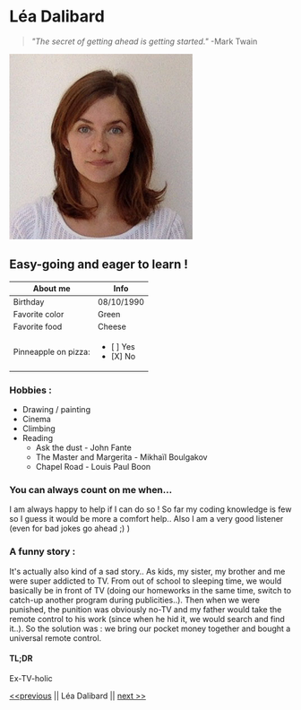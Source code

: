 # Léa Dalibard

>*"The secret of getting ahead is getting started."* 
-Mark Twain

![Image](https://github.com/LeaDalibard/markdown-challenge/blob/master/photo%20cv.jpg?raw=true)

## Easy-going and eager to learn !

| About me  | Info          |
| ------------- | ------------- |
| Birthday | 08/10/1990  |
| Favorite color  | Green  |
| Favorite food  | Cheese |
| Pinneapple on pizza: |  <ul><li>[ ] Yes</li><li>[X] No</li></ul>|

### Hobbies :

* Drawing / painting
* Cinema 
* Climbing
* Reading
  * Ask the dust - John Fante
  * The Master and Margerita - Mikhaïl Boulgakov
  * Chapel Road - Louis Paul Boon
  
### You can always count on me when... 

I am always happy to help if I can do so !
So far my coding knowledge is few so I guess it would be more a comfort help..
Also I am a very good listener (even for bad jokes go ahead ;) )

### A funny story :

It's actually also kind of a sad story..
As kids, my sister, my brother and me were super addicted to TV. 
From out of school to sleeping time, we would basically be in front of TV (doing our homeworks in the same time, switch to catch-up another program during publicities..). Then when we were punished, the punition was obviously no-TV and my father would take the remote control to his work (since when he hid it, we would search and find it..).
So the solution was : we bring our pocket money together and bought a universal remote control.

#### TL;DR
Ex-TV-holic

[<<previous](https://github.com/MonoraxXiV/markdown-challenge.git) || Léa Dalibard || [next >>](https://github.com/MatthiasNijskens/markdown-challenge.git)





